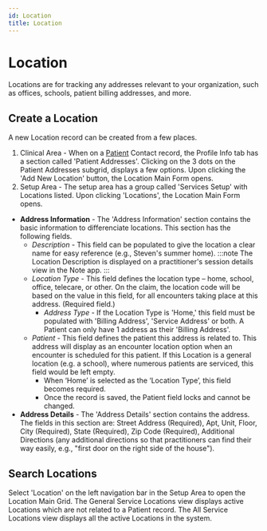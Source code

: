 ```yaml
---
id: Location
title: Location
---
```


# Location 
Locations are for tracking any addresses relevant to your organization, such as offices, schools, patient billing addresses, and more. 

## Create a Location

A new Location record can be created from a few places. 
1. Clinical Area - When on a [Patient](Patients/Overview.md) Contact record, the Profile Info tab has a section called 'Patient Addresses'. Clicking on the 3 dots on the Patient Addresses subgrid, displays a few options. Upon clicking the 'Add New Location' button, the Location Main Form opens.
2. Setup Area - The setup area has a group called 'Services Setup' with Locations listed. Upon clicking 'Locations', the Location Main Form opens.

- **Address Information** - The 'Address Information' section contains the basic information to differenciate locations. This section has the following fields. 
    - *Description* - This field can be populated to give the location a clear name for easy reference (e.g., Steven's summer home). 
    :::note
    The Location Description is displayed on a practitioner's session details view in the Note app.
    :::
    - *Location Type* - This field defines the location type – home, school, office, telecare, or other. On the claim, the location code will be based on the value in this field, for all encounters taking place at this address. (Required field.)
        - *Address Type* - If the Location Type is 'Home,' this field must be populated with 'Billing Address', 'Service Address' or both. A Patient can only have 1 address as their 'Billing Address'.
    - *Patient* - This field defines the patient this address is related to. This address will display as an encounter location option when an encounter is scheduled for this patient. If this Location is a general location (e.g. a school), where numerous patients are serviced, this field would be left empty. 
        - When ‘Home’ is selected as the ‘Location Type’, this field becomes required.
        - Once the record is saved, the Patient field locks and cannot be changed.
- **Address Details** - The 'Address Details' section contains the address. The fields in this section are: Street Address (Required), Apt, Unit, Floor, City (Required), State (Required), Zip Code (Required), Additional Directions (any additional directions so that practitioners can find their way easily, e.g., "first door on the right side of the house").  

## Search Locations

Select 'Location' on the left navigation bar in the Setup Area to open the Location Main Grid. The General Service Locations view displays active Locations which are not related to a Patient record. The All Service Locations view displays all the active Locations in the system.